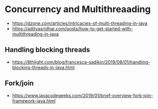 # Concurrency and Multithreaading

- https://dzone.com/articles/intricacies-of-multi-threading-in-java
- https://adityasridhar.com/posts/how-to-get-started-with-multithreading-in-java

## Handling blocking threads

- https://8thlight.com/blog/francesca-sadikin/2019/08/01/handling-blocking-threads-in-java.html

## Fork/join

- https://www.javacodegeeks.com/2019/01/brief-overview-fork-join-framework-java.html
